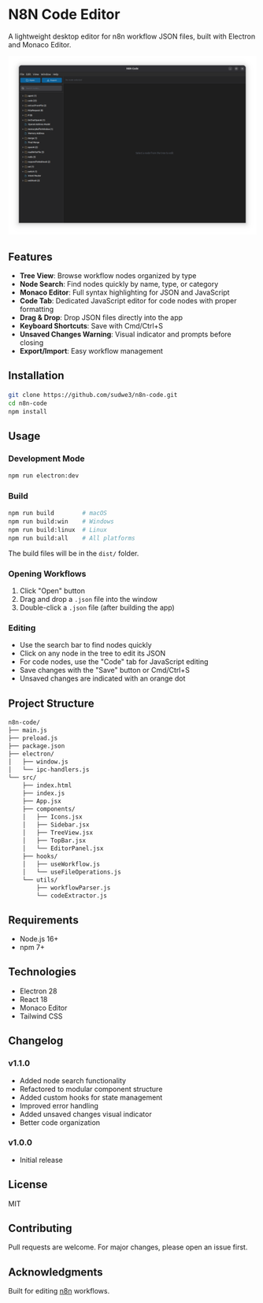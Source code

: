 # N8N Code Editor

A lightweight desktop editor for n8n workflow JSON files, built with Electron and Monaco Editor.

![N8N Code Editor](screenshot.png)

## Features

- **Tree View**: Browse workflow nodes organized by type
- **Node Search**: Find nodes quickly by name, type, or category
- **Monaco Editor**: Full syntax highlighting for JSON and JavaScript
- **Code Tab**: Dedicated JavaScript editor for code nodes with proper formatting
- **Drag & Drop**: Drop JSON files directly into the app
- **Keyboard Shortcuts**: Save with Cmd/Ctrl+S
- **Unsaved Changes Warning**: Visual indicator and prompts before closing
- **Export/Import**: Easy workflow management

## Installation

```bash
git clone https://github.com/sudwe3/n8n-code.git
cd n8n-code
npm install
```

## Usage

### Development Mode

```bash
npm run electron:dev
```

### Build

```bash
npm run build        # macOS
npm run build:win    # Windows
npm run build:linux  # Linux
npm run build:all    # All platforms
```

The build files will be in the `dist/` folder.

### Opening Workflows

1. Click "Open" button
2. Drag and drop a `.json` file into the window
3. Double-click a `.json` file (after building the app)

### Editing

- Use the search bar to find nodes quickly
- Click on any node in the tree to edit its JSON
- For code nodes, use the "Code" tab for JavaScript editing
- Save changes with the "Save" button or Cmd/Ctrl+S
- Unsaved changes are indicated with an orange dot

## Project Structure

```
n8n-code/
├── main.js
├── preload.js
├── package.json
├── electron/
│   ├── window.js
│   └── ipc-handlers.js
└── src/
    ├── index.html
    ├── index.js
    ├── App.jsx
    ├── components/
    │   ├── Icons.jsx
    │   ├── Sidebar.jsx
    │   ├── TreeView.jsx
    │   ├── TopBar.jsx
    │   └── EditorPanel.jsx
    ├── hooks/
    │   ├── useWorkflow.js
    │   └── useFileOperations.js
    └── utils/
        ├── workflowParser.js
        └── codeExtractor.js
```

## Requirements

- Node.js 16+
- npm 7+

## Technologies

- Electron 28
- React 18
- Monaco Editor
- Tailwind CSS

## Changelog

### v1.1.0
- Added node search functionality
- Refactored to modular component structure
- Added custom hooks for state management
- Improved error handling
- Added unsaved changes visual indicator
- Better code organization

### v1.0.0
- Initial release

## License

MIT

## Contributing

Pull requests are welcome. For major changes, please open an issue first.

## Acknowledgments

Built for editing [n8n](https://n8n.io) workflows.